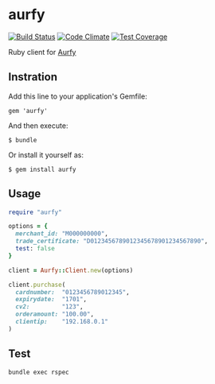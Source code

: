 # aurfy

[![Build Status](https://travis-ci.org/camelmasa/aurfy.png)](https://travis-ci.org/camelmasa/aurfy)
[![Code Climate](https://codeclimate.com/github/camelmasa/aurfy/badges/gpa.svg)](https://codeclimate.com/github/camelmasa/aurfy)
[![Test Coverage](https://codeclimate.com/github/camelmasa/aurfy/badges/coverage.svg)](https://codeclimate.com/github/camelmasa/aurfy)

Ruby client for [Aurfy](http://www.aurfy.com/)

Instration
----------

Add this line to your application's Gemfile:

    gem 'aurfy'

And then execute:

    $ bundle

Or install it yourself as:

    $ gem install aurfy

Usage
-----

```rb
require "aurfy"

options = {
  merchant_id: "M000000000",
  trade_certificate: "D0123456789012345678901234567890",
  test: false
}

client = Aurfy::Client.new(options)

client.purchase(
  cardnumber:  "0123456789012345",
  expirydate:  "1701",
  cv2:         "123",
  orderamount: "100.00",
  clientip:    "192.168.0.1"
)
```

Test
----

```
bundle exec rspec
```
